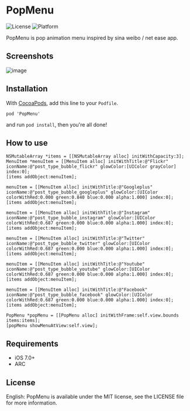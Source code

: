 PopMenu
====================

![License](https://img.shields.io/cocoapods/l/TWPhotoPicker.svg)
![Platform](https://img.shields.io/cocoapods/p/TWPhotoPicker.svg)

PopMenu is pop animation menu inspired by sina weibo / net ease app.

## Screenshots
![image](https://github.com/xhzengAIB/LearnEnglish/raw/master/Screenshots/XHSinaMenuViewExample.gif)

## Installation

With [CocoaPods](http://cocoapods.org/), add this line to your `Podfile`.

```
pod 'PopMenu'
```

and run `pod install`, then you're all done!

## How to use

```objc
NSMutableArray *items = [[NSMutableArray alloc] initWithCapacity:3];
MenuItem *menuItem = [[MenuItem alloc] initWithTitle:@"Flickr" iconName:@"post_type_bubble_flickr" glowColor:[UIColor grayColor] index:0];
[items addObject:menuItem];
    
menuItem = [[MenuItem alloc] initWithTitle:@"Googleplus" iconName:@"post_type_bubble_googleplus" glowColor:[UIColor colorWithRed:0.000 green:0.840 blue:0.000 alpha:1.000] index:0];
[items addObject:menuItem];
    
menuItem = [[MenuItem alloc] initWithTitle:@"Instagram" iconName:@"post_type_bubble_instagram" glowColor:[UIColor colorWithRed:0.687 green:0.000 blue:0.000 alpha:1.000] index:0];
[items addObject:menuItem];
    
menuItem = [[MenuItem alloc] initWithTitle:@"Twitter" iconName:@"post_type_bubble_twitter" glowColor:[UIColor colorWithRed:0.687 green:0.000 blue:0.000 alpha:1.000] index:0];
[items addObject:menuItem];
    
menuItem = [[MenuItem alloc] initWithTitle:@"Youtube" iconName:@"post_type_bubble_youtube" glowColor:[UIColor colorWithRed:0.687 green:0.000 blue:0.000 alpha:1.000] index:0];
[items addObject:menuItem];
    
menuItem = [[MenuItem alloc] initWithTitle:@"Facebook" iconName:@"post_type_bubble_facebook" glowColor:[UIColor colorWithRed:0.687 green:0.000 blue:0.000 alpha:1.000] index:0];
[items addObject:menuItem];
    
PopMenu *popMenu = [[PopMenu alloc] initWithFrame:self.view.bounds items:items];
[popMenu showMenuAtView:self.view];

```

## Requirements

* iOS 7.0+ 
* ARC

## License

English: PopMenu is available under the MIT license, see the LICENSE file for more information.     
